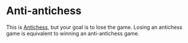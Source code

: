 # Anti-antichess

This is [Antichess](https://liantichess.herokuapp.com/variants/antichess), but your goal is to lose the game. Losing an antichess game is equivalent to winning an anti-antichess game.